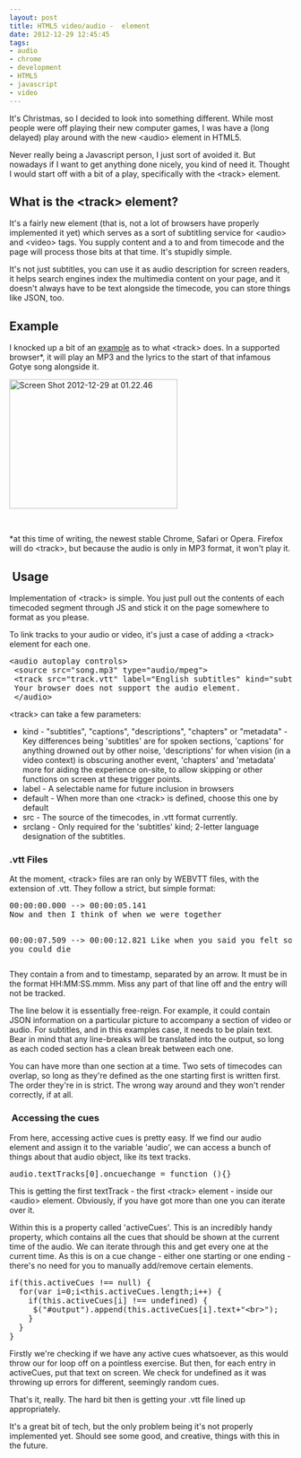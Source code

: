 ```yaml
---
layout: post
title: HTML5 video/audio -  element
date: 2012-12-29 12:45:45
tags:
- audio
- chrome
- development
- HTML5
- javascript
- video
---
```

<p>It's Christmas, so I decided to look into something different. While most people were off playing their new computer games, I was have a (long delayed) play around with the new &lt;audio&gt; element in HTML5.</p>
<p>Never really being a Javascript person, I just sort of avoided it. But nowadays if I want to get anything done nicely, you kind of need it. Thought I would start off with a bit of a play, specifically with the &lt;track&gt; element.</p>
<h2>What is the &lt;track&gt; element?</h2>
<p>It's a fairly new element (that is, not a lot of browsers have properly implemented it yet) which serves as a sort of subtitling service for &lt;audio&gt; and &lt;video&gt; tags. You supply content and a to and from timecode and the page will process those bits at that time. It's stupidly simple.</p>
<p>It's not just subtitles, you can use it as audio description for screen readers, it helps search engines index the multimedia content on your page, and it doesn't always have to be text alongside the timecode, you can store things like JSON, too.</p>
<h2>Example</h2>
<p>I knocked up a bit of an <a href="http://mattcrouch.net/experiments/music-sync/" target="_blank">example</a> as to what &lt;track&gt; does. In a supported browser*, it will play an MP3 and the lyrics to the start of that infamous Gotye song alongside it.</p>
<p><a href="http://mattcrouch.net/experiments/music-sync/" target="_blank"><img class="size-medium wp-image-276 aligncenter" alt="Screen Shot 2012-12-29 at 01.22.46" src="{{ site.baseurl }}/assets/Screen-Shot-2012-12-29-at-01.22.468-300x231.png" width="300" height="231" /></a></p>
<p>&nbsp;</p>
<p>*at this time of writing, the newest stable Chrome, Safari or Opera. Firefox will do &lt;track&gt;, but because the audio is only in MP3 format, it won't play it.</p>
<h2> Usage</h2>
<p>Implementation of &lt;track&gt; is simple. You just pull out the contents of each timecoded segment through JS and stick it on the page somewhere to format as you please.</p>
<p>To link tracks to your audio or video, it's just a case of adding a &lt;track&gt; element for each one.</p>
<pre>&lt;audio autoplay controls&gt;
 &lt;source src="song.mp3" type="audio/mpeg"&gt;
 &lt;track src="track.vtt" label="English subtitles" kind="subtitles" srclang="en" default&gt;&lt;/track&gt;
 Your browser does not support the audio element.
 &lt;/audio&gt;</pre>
<p>&lt;track&gt; can take a few parameters:</p>
<ul>
<li>kind - "subtitles", "captions", "descriptions", "chapters" or "metadata" - Key differences being 'subtitles' are for spoken sections, 'captions' for anything drowned out by other noise, 'descriptions' for when vision (in a video context) is obscuring another event, 'chapters' and 'metadata' more for aiding the experience on-site, to allow skipping or other functions on screen at these trigger points.</li>
<li>label - A selectable name for future inclusion in browsers</li>
<li>default - When more than one &lt;track&gt; is defined, choose this one by default</li>
<li>src - The source of the timecodes, in .vtt format currently.</li>
<li>srclang - Only required for the 'subtitles' kind; 2-letter language designation of the subtitles.</li>
</ul>
<h3>.vtt Files</h3>
<p>At the moment, &lt;track&gt; files are ran only by WEBVTT files, with the extension of .vtt. They follow a strict, but simple format:</p>
<pre>00:00:00.000 --&gt; 00:00:05.141
Now and then I think of when we were together

00:00:07.509 --&gt; 00:00:12.821
Like when you said you felt so happy you could die</pre>
<p>They contain a from and to timestamp, separated by an arrow. It must be in the format HH:MM:SS.mmm. Miss any part of that line off and the entry will not be tracked.</p>
<p>The line below it is essentially free-reign. For example, it could contain JSON information on a particular picture to accompany a section of video or audio. For subtitles, and in this examples case, it needs to be plain text. Bear in mind that any line-breaks will be translated into the output, so long as each coded section has a clean break between each one.</p>
<p>You can have more than one section at a time. Two sets of timecodes can overlap, so long as they're defined as the one starting first is written first. The order they're in is strict. The wrong way around and they won't render correctly, if at all.</p>
<h3> Accessing the cues</h3>
<p>From here, accessing active cues is pretty easy. If we find our audio element and assign it to the variable 'audio', we can access a bunch of things about that audio object, like its text tracks.</p>
<pre>audio.textTracks[0].oncuechange = function (){}</pre>
<p>This is getting the first textTrack - the first &lt;track&gt; element - inside our &lt;audio&gt; element. Obviously, if you have got more than one you can iterate over it.</p>
<p>Within this is a property called 'activeCues'. This is an incredibly handy property, which contains all the cues that should be shown at the current time of the audio. We can iterate through this and get every one at the current time. As this is on a cue change - either one starting or one ending - there's no need for you to manually add/remove certain elements.</p>
<pre>if(this.activeCues !== null) {
  for(var i=0;i&lt;this.activeCues.length;i++) {
    if(this.activeCues[i] !== undefined) {
     $("#output").append(this.activeCues[i].text+"&lt;br&gt;");
    }
  }
}</pre>
<p>Firstly we're checking if we have any active cues whatsoever, as this would throw our for loop off on a pointless exercise. But then, for each entry in activeCues, put that text on screen. We check for undefined as it was throwing up errors for different, seemingly random cues.</p>
<p>That's it, really. The hard bit then is getting your .vtt file lined up appropriately.</p>
<p>It's a great bit of tech, but the only problem being it's not properly implemented yet. Should see some good, and creative, things with this in the future.</p>
